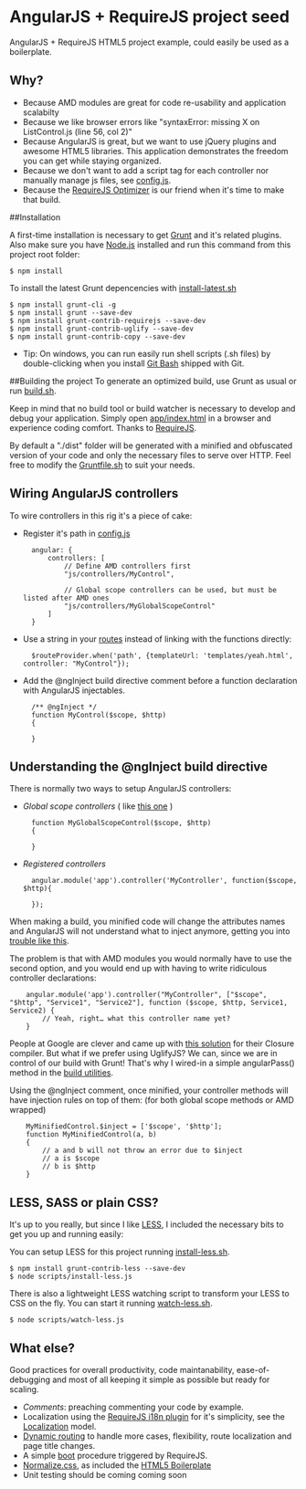 AngularJS + RequireJS project seed
==================================

AngularJS + RequireJS HTML5 project example, could easily be used as a boilerplate.

## Why?

- Because AMD modules are great for code re-usability and application scalabilty
- Because we like browser errors like "syntaxError: missing X on ListControl.js (line 56, col 2)"
- Because AngularJS is great, but we want to use jQuery plugins and awesome HTML5 libraries.
This application demonstrates the freedom you can get while staying organized.
- Because we don't want to add a script tag for each controller nor manually manage js files, see [config.js](https://github.com/pheno7/angular-requirejs-seed/blob/master/app/config.js).
- Because the [RequireJS Optimizer](http://requirejs.org/docs/optimization.html) is our friend when it's time to make that build.

##Installation

A first-time installation is necessary to get [Grunt](http://gruntjs.com/) and it's related plugins. Also make sure you have [Node.js](http://nodejs.org/) installed and run this command from this project root folder:

    $ npm install

To install the latest Grunt depencencies with [install-latest.sh](https://github.com/pheno7/angular-requirejs-seed/blob/master/install-latest.sh)
  
    $ npm install grunt-cli -g
    $ npm install grunt --save-dev
    $ npm install grunt-contrib-requirejs --save-dev
    $ npm install grunt-contrib-uglify --save-dev
    $ npm install grunt-contrib-copy --save-dev

- Tip: On windows, you can run easily run shell scripts (.sh files) by double-clicking when you install [Git Bash](http://git-scm.com/downloads) shipped with Git.

##Building the project
To generate an optimized build, use Grunt as usual or run [build.sh](https://github.com/pheno7/angular-requirejs-seed/blob/master/build.sh).

Keep in mind that no build tool or build watcher is necessary to develop and debug your application. Simply open [app/index.html](https://github.com/pheno7/angular-requirejs-seed/blob/master/app/index.html) in a browser and experience coding comfort. Thanks to [RequireJS](http://requirejs.org/).

By default a "./dist" folder will be generated with a minified and obfuscated version of your code and only the necessary files to serve over HTTP. Feel free to modify the [Gruntfile.sh](https://github.com/pheno7/angular-requirejs-seed/blob/master/Gruntfile.js) to suit your needs.


    
## Wiring AngularJS controllers 

To wire controllers in this rig it's a piece of cake:

- Register it's path in [config.js](https://github.com/pheno7/angular-requirejs-seed/blob/master/app/config.js)

		angular: {
			controllers: [
				// Define AMD controllers first
				"js/controllers/MyControl",

				// Global scope controllers can be used, but must be listed after AMD ones
				"js/controllers/MyGlobalScopeControl"
			]
		}

- Use a string in your [routes](https://github.com/pheno7/angular-requirejs-seed/blob/master/app/routing.js) instead of linking with the functions directly:

		$routeProvider.when('path', {templateUrl: 'templates/yeah.html', controller: "MyControl"});


- Add the @ngInject build directive comment before a function declaration with AngularJS injectables.

		/** @ngInject */
		function MyControl($scope, $http)
		{
			
		}

## Understanding the @ngInject build directive



There is normally two ways to setup AngularJS controllers:

- _Global scope controllers_ ( like [this one](https://github.com/pheno7/angular-requirejs-seed/blob/master/app/js/controllers/ListControl.js) )

		function MyGlobalScopeControl($scope, $http)
		{
				
		}
		
- _Registered controllers_ 
	
		angular.module('app').controller('MyController', function($scope, $http){
		
		});

When making a build, you minified code will change the attributes names and AngularJS will not understand what to inject anymore, getting you into [trouble like this](http://stackoverflow.com/questions/16242406/angular-js-error-with-providerinjector).

The problem is that with AMD modules you would normally have to use the second option, and you would end up with having to write ridiculous controller declarations:

		angular.module('app').controller("MyController", ["$scope", "$http", "Service1", "Service2"], function ($scope, $http, Service1, Service2) {
			// Yeah, right… what this controller name yet?
		}

People at Google are clever and came up with [this solution](http://code.google.com/p/closure-compiler/source/browse/src/com/google/javascript/jscomp/AngularPass.java) for their Closure compiler. But what if we prefer using UglifyJS? We can, since we are in control of our build with Grunt! That's why I wired-in a simple angularPass() method in the [build utilities](https://github.com/pheno7/angular-requirejs-seed/blob/master/scripts/build-utils.js).

Using the @ngInject comment, once minified, your controller methods will have injection rules on top of them: (for both global scope methods or AMD wrapped)
	
		MyMinifiedControl.$inject = ['$scope', '$http'];		
		function MyMinifiedControl(a, b)
		{		
			// a and b will not throw an error due to $inject
			// a is $scope
			// b is $http
		}

## LESS, SASS or plain CSS?

It's up to you really, but since I like [LESS](http://lesscss.org/), I included the necessary bits to get you up and running easily:

You can setup LESS for this project running [install-less.sh](https://github.com/pheno7/angular-requirejs-seed/blob/master/install-less.sh).

    $ npm install grunt-contrib-less --save-dev
    $ node scripts/install-less.js

There is also a lightweight LESS watching script to transform your LESS to CSS on the fly. You can start it running [watch-less.sh](https://github.com/pheno7/angular-requirejs-seed/blob/master/watch-less.sh).

    $ node scripts/watch-less.js
    
## What else?

Good practices for overall productivity, code maintanability, ease-of-debugging and most of all keeping it simple as possible but ready for scaling.

- _Comments_: preaching commenting your code by example.
- Localization using the [RequireJS i18n plugin](https://github.com/requirejs/i18n) for it's simplicity, see the [Localization](https://github.com/pheno7/angular-requirejs-seed/blob/master/app/models/Localization.js) model.
- [Dynamic routing](https://github.com/pheno7/angular-requirejs-seed/blob/master/app/routing.js) to handle more cases, flexibility, route localization and page title changes.
- A simple [boot](https://github.com/pheno7/angular-requirejs-seed/blob/master/app/boot.js) procedure triggered by RequireJS. 
- [Normalize.css](http://necolas.github.io/normalize.css/), as included the [HTML5 Boilerplate](http://html5boilerplate.com/)
- Unit testing should be coming coming soon
